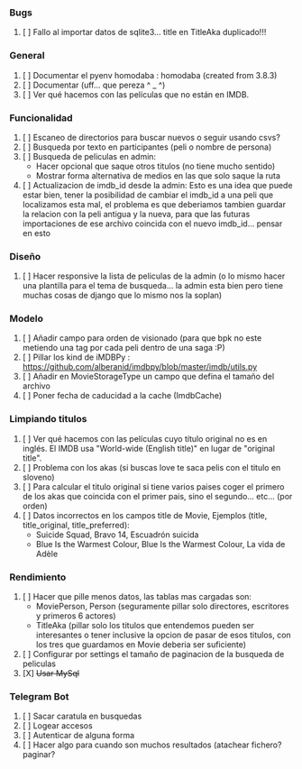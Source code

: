 ### Bugs
1. [ ] Fallo al importar datos de sqlite3... title en TitleAka duplicado!!!

### General
1. [ ] Documentar el pyenv homodaba : homodaba (created from 3.8.3)
1. [ ] Documentar (uff... que pereza  ^ _ ^)
1. [ ] Ver qué hacemos con las películas que no están en IMDB.

### Funcionalidad
1. [ ] Escaneo de directorios para buscar nuevos o seguir usando csvs?
1. [ ] Busqueda por texto en participantes (peli o nombre de persona)
1. [ ] Busqueda de peliculas en admin:
    - Hacer opcional que saque otros titulos (no tiene mucho sentido)
    - Mostrar forma alternativa de medios en las que solo saque la ruta
1. [ ] Actualizacion de imdb_id desde la admin:
    Esto es una idea que puede estar bien, tener la posibilidad de cambiar el imdb_id a una peli que localizamos esta mal, el problema es que deberiamos tambien guardar la relacion con la peli antigua y la nueva, para que las futuras importaciones de ese archivo coincida con el nuevo imdb_id... pensar en esto

### Diseño
1. [ ] Hacer responsive la lista de peliculas de la admin (o lo mismo hacer una plantilla para el tema de busqueda... la admin esta bien pero tiene muchas cosas de django que lo mismo nos la soplan)

### Modelo
1. [ ] Añadir campo para orden de visionado (para que bpk no este metiendo una 
tag por cada peli dentro de una saga :P)
1. [ ] Pillar los kind de iMDBPy : https://github.com/alberanid/imdbpy/blob/master/imdb/utils.py
1. [ ] Añadir en MovieStorageType un campo que defina el tamaño del archivo
1. [ ] Poner fecha de caducidad a la cache (ImdbCache)

### Limpiando titulos
1. [ ] Ver qué hacemos con las películas cuyo título original no es en inglés. El IMDB usa "World-wide (English title)" en lugar de "original title".
1. [ ] Problema con los akas (si buscas love te saca pelis con el titulo en sloveno)
1. [ ] Para calcular el titulo original si tiene varios paises coger el primero de los akas que coincida con el primer pais, sino el segundo... etc... (por orden)
1. [ ] Datos incorrectos en los campos title de Movie, Ejemplos (title, title_original, title_preferred):
    - Suicide Squad, Bravo 14, Escuadrón suicida
    - Blue Is the Warmest Colour, Blue Is the Warmest Colour, La vida de Adèle

### Rendimiento
1. [ ] Hacer que pille menos datos, las tablas mas cargadas son:
    - MoviePerson, Person (seguramente pillar solo directores, escritores y primeros 6 actores)
    - TitleAka (pillar solo los titulos que entendemos pueden ser interesantes o tener inclusive la opcion de pasar de esos titulos, con los tres que guardamos en Movie deberia ser suficiente)
1. [ ] Configurar por settings el tamaño de paginacion de la busqueda de peliculas
1. [X] ~~Usar MySql~~

### Telegram Bot
1. [ ] Sacar caratula en busquedas
1. [ ] Logear accesos
1. [ ] Autenticar de alguna forma
1. [ ] Hacer algo para cuando son muchos resultados (atachear fichero? paginar?
